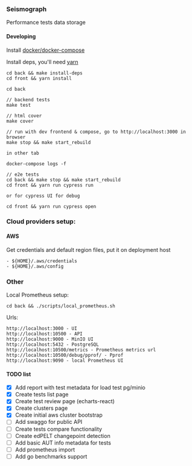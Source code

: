 ### Seismograph
Performance tests data storage

#### Developing
Install [docker/docker-compose](https://docs.docker.com/compose/install/)

Install deps, you'll need [yarn](https://classic.yarnpkg.com/en/docs/install/#mac-stable)
```
cd back && make install-deps
cd front && yarn install
```
```
cd back

// backend tests
make test

// html cover
make cover

// run with dev frontend & compose, go to http://localhost:3000 in browser
make stop && make start_rebuild

in other tab

docker-compose logs -f

// e2e tests
cd back && make stop && make start_rebuild
cd front && yarn run cypress run

or for cypress UI for debug

cd front && yarn run cypress open
```
### Cloud providers setup:

#### AWS
Get credentials and default region files, put it on deployment host
```
- ${HOME}/.aws/credentials
- ${HOME}/.aws/config
```
### Other
Local Prometheus setup:
```
cd back && ./scripts/local_prometheus.sh
```
Urls:
```
http://localhost:3000 - UI
http://localhost:10500 - API
http://localhost:9000 - MinIO UI
http://localhost:5432 - PostgreSQL
http://localhost:10500/metrics - Prometheus metrics url
http://localhost:10500/debug/pprof/ - Pprof
http://localhost:9090 - local Prometheus UI
```

#### TODO list
- [x] Add report with test metadata for load test pg/minio
- [x] Create tests list page
- [x] Create test review page (echarts-react)
- [x] Create clusters page
- [x] Create initial aws cluster bootstrap
- [ ] Add swaggo for public API
- [ ] Create tests compare functionality
- [ ] Create edPELT changepoint detection
- [ ] Add basic AUT info metadata for tests
- [ ] Add prometheus import
- [ ] Add go benchmarks support